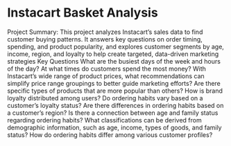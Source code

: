 # Instacart Basket Analysis
 Project Summary: 
This project analyzes Instacart’s sales data to find customer buying patterns. It answers key questions on order timing, spending, and product popularity, and explores customer segments by age, income, region, and loyalty to help create targeted, data-driven marketing strategies
Key Questions
What are the busiest days of the week and hours of the day?
At what times do customers spend the most money?
With Instacart’s wide range of product prices, what recommendations can simplify price range groupings to better guide marketing efforts?
Are there specific types of products that are more popular than others?
How is brand loyalty distributed among users?
Do ordering habits vary based on a customer’s loyalty status?
Are there differences in ordering habits based on a customer’s region?
Is there a connection between age and family status regarding ordering habits?
What classifications can be derived from demographic information, such as age, income, types of goods, and family status?
How do ordering habits differ among various customer profiles?

